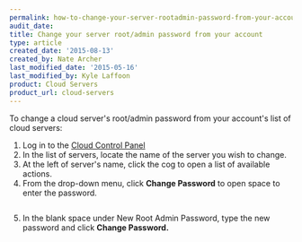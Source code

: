 ```yaml
---
permalink: how-to-change-your-server-rootadmin-password-from-your-account/
audit_date:
title: Change your server root/admin password from your account
type: article
created_date: '2015-08-13'
created_by: Nate Archer
last_modified_date: '2015-05-16'
last_modified_by: Kyle Laffoon
product: Cloud Servers
product_url: cloud-servers
---
```


To change a cloud server's root/admin password from your account's list
of cloud servers:

1.  Log in to the [Cloud Control Panel](https://mycloud.rackspace.com/)
2.  In the list of servers, locate the name of the server you wish
    to change.
3.  At the left of server's name, click the cog to open a list of
    available actions.
4.  From the drop-down menu, click **Change Password** to open space to
    enter the password.
   
   <img src="{% asset_path cloud-servers/how-to-change-your-server-rootadmin-password-from-your-account/Screen%2520Shot%25202015-08-11%2520at%25201.14.10%2520PM.png %}" alt="" />
   
5.  In the blank space under New Root Admin Password, type the new
    password and click **Change Password.** 
   
   <img src="{% asset_path cloud-servers/how-to-change-your-server-rootadmin-password-from-your-account/Screen%2520Shot%25202015-08-11%2520at%25201.16.28%2520PM.png %}" alt="" />
